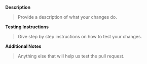 **Description**
> Provide a description of what your changes do.

**Testing Instructions**
> Give step by step instructions on how to test your changes.

**Additional Notes**
> Anything else that will help us test the pull request.